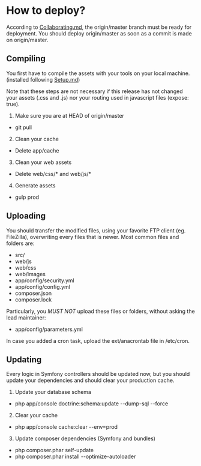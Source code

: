 # How to deploy?
According to [Collaborating.md](https://github.com/Minishlink/physbook/blob/master/doc/Collaborating.md), the origin/master branch must be ready for deployment. You should deploy origin/master as soon as a commit is made on origin/master.

## Compiling
You first have to compile the assets with your tools on your local machine. (installed following [Setup.md](https://github.com/Minishlink/physbook/blob/master/doc/Setup.md))

Note that these steps are not necessary if this release has not changed your assets (.css and .js) nor your routing used in javascript files (expose: true).

1. Make sure you are at HEAD of origin/master
  * git pull
2. Clean your cache
  * Delete app/cache
3. Clean your web assets
  * Delete web/css/* and web/js/*
4. Generate assets
  * gulp prod

## Uploading
You should transfer the modified files, using your favorite FTP client (eg. FileZilla), overwriting every files that is newer. Most common files and folders are:

* src/
* web/js
* web/css
* web/images
* app/config/security.yml
* app/config/config.yml
* composer.json
* composer.lock

Particularly, you *MUST NOT* upload these files or folders, without asking the lead maintainer:

* app/config/parameters.yml

In case you added a cron task, upload the ext/anacrontab file in /etc/cron.

## Updating
Every logic in Symfony controllers should be updated now, but you should update your dependencies and should clear your production cache.

1. Update your database schema
  * php app/console doctrine:schema:update --dump-sql --force
2. Clear your cache
  * php app/console cache:clear --env=prod
3. Update composer dependencies (Symfony and bundles)
  * php composer.phar self-update
  * php composer.phar install --optimize-autoloader